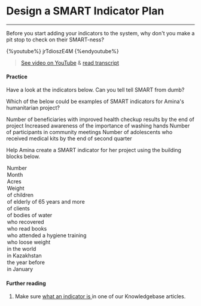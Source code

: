 # Design a SMART Indicator Plan

---

Before you start adding your indicators to the system, why don't you make a pit stop to check on their SMART-ness?

{%youtube%} jrTdioszE4M {%endyoutube%}  
> [See video on YouTube](https://www.youtube.com/embed/jrTdioszE4M?rel=0) & [read transcript](https://docs.google.com/document/d/1DCaeMviBwSO5hGSfeh6Y9McPI6D1dzxJyDs5kKa4wug/edit#heading=h.mw446r19vp2w)

#### Practice

Have a look at the indicators below. Can you tell tell SMART from dumb?

<quiz>
<question multiple>  
<p>Which of the below could be examples of SMART indicators for Amina's humanitarian project?</p>
<answer correct>Number of beneficiaries with improved health checkup results by the end of project</answer>  
<answer>Increased awareness of the importance of washing hands</answer>
<answer>Number of participants in community meetings</answer>
<answer correct>Number of adolescents who received medical kits by the end of second quarter</answer>
</question>
<question> 
<p>Help Amina create a SMART indicator for her project using the building blocks below.</p>
<answer>
            <option correct>Number</option>
            <option>Month</option>
            <option>Acres</option>
            <option>Weight</option>
        </answer>
        <answer>
            <option>of children</option>
            <option correct>of elderly of 65 years and more</option>
            <option>of clients</option>
            <option>of bodies of water</option>
        </answer>
        <answer>
            <option>who recovered</option>
            <option>who read books</option>
            <option correct>who attended a hygiene training</option>
            <option>who loose weight</option>
        </answer>
        <answer>
            <option>in the world</option>
            <option>in Kazakhstan</option>
            <option>the year before</option>
            <option correct>in January</option>
        </answer>
</question>
</quiz> 


#### Further reading

1. Make sure [what an indicator is ](https://help.toladata.com/8-indicators/what-is-an-indicator.html) in one of our Knowledgebase articles.



